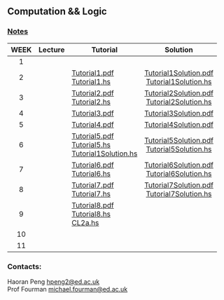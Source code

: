 ## Computation && Logic
### <a href="book.pdf" target ="_blank">Notes</a>

| WEEK | Lecture |       Tutorial     |  Solution    | 
|:----:|---------|--------------------|:------------:|
| 1    |         |           |          |   
| 2    |         |  <a href="./tutorial1/Tutorial1.pdf" target ="_blank">Tutorial1.pdf</a><br><a href="./tutorial1/Tutorial1.hs" target ="_blank">Tutorial1.hs</a>   |    <a href="./tutorial1/Tutorial1Solution.pdf" target ="_blank">Tutorial1Solution.pdf</a><br><a href="./tutorial1/Tutorial1Solution.hs" target ="_blank">Tutorial1Solution.hs</a>                 
| 3    |         | <a href="./tutorial2/Tutorial2.pdf" target ="_blank">Tutorial2.pdf</a><br><a href="./tutorial2/Tutorial2.hs" target ="_blank">Tutorial2.hs</a>   |    <a href="./tutorial2/Tutorial2Solution.pdf" target ="_blank">Tutorial2Solution.pdf</a><br><a href="./tutorial2/Tutorial2Solution.hs" target ="_blank">Tutorial2Solution.hs</a>          
| 4    |         | <a href="./tutorial3/Tutorial3.pdf" target ="_blank">Tutorial3.pdf</a>                   |<a href="./tutorial3/Tutorial3Solution.pdf" target ="_blank">Tutorial3Solution.pdf</a>         
| 5    |         | <a href="./tutorial4/Tutorial4.pdf" target ="_blank">Tutorial4.pdf</a>                   |<a href="./tutorial4/Tutorial4Solution.pdf" target ="_blank">Tutorial4Solution.pdf</a>         
| 6    |         | <a href="./tutorial5/Tutorial5.pdf" target ="_blank">Tutorial5.pdf</a><br><a href="./tutorial5/Tutorial5.hs" target ="_blank">Tutorial5.hs</a><br><a href="./tutorial5/Tutorial1Solution.hs" target ="_blank">Tutorial1Solution.hs</a> |<a href="./tutorial5/Tutorial5Solution.pdf" target ="_blank">Tutorial5Solution.pdf</a><br><a href="./tutorial5/Tutorial5Solution.hs" target ="_blank">Tutorial5Solution.hs</a>                
| 7    |         | <a href="./tutorial6/Tutorial6.pdf" target ="_blank">Tutorial6.pdf</a><br><a href="./tutorial6/Tutorial6.hs" target ="_blank">Tutorial6.hs</a> | <a href="./tutorial6/Tutorial6Solution.pdf" target ="_blank">Tutorial6Solution.pdf</a><br><a href="./tutorial6/Tutorial6Solution.hs" target ="_blank">Tutorial6Solution.hs</a>        
| 8    |         | <a href="./tutorial7/Tutorial7.pdf" target ="_blank">Tutorial7.pdf</a><br><a href="./tutorial7/Tutorial7.hs" target ="_blank">Tutorial7.hs</a> |  <a href="./tutorial7/Tutorial7Solution.pdf" target ="_blank">Tutorial7Solution.pdf</a><br><a href="./tutorial7/Tutorial7Solution.hs" target ="_blank">Tutorial7Solution.hs</a>                   
| 9    |         | <a href="./tutorial8/Tutorial8.pdf" target ="_blank">Tutorial8.pdf</a><br><a href="./tutorial8/Tutorial8.hs" target ="_blank">Tutorial8.hs</a><br><a href="./tutorial8/CL2a.hs" target ="_blank">CL2a.hs</a> |                        
| 10   |         |                    |              |          
| 11   |         |                    |              |          

### Contacts:
Haoran Peng <a href="mailto:hpeng2@ed.ac.uk" target="_blank">hpeng2@ed.ac.uk</a>  
Prof Fourman <a href="mailto:hpeng2@ed.ac.uk" target="_blank">michael.fourman@ed.ac.uk</a>



